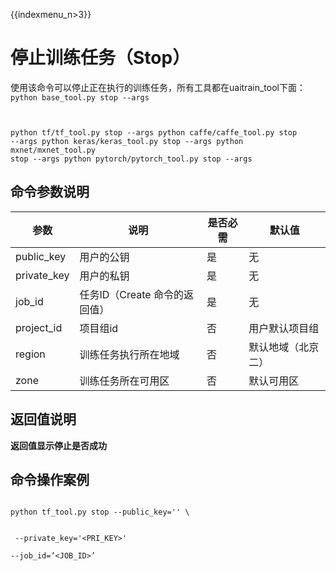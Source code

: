 {{indexmenu_n>3}}

# 停止训练任务（Stop）
使用该命令可以停止正在执行的训练任务，所有工具都在uaitrain\_tool下面：
<code>
python base_tool.py stop --args

python tf/tf_tool.py stop --args
python caffe/caffe_tool.py stop --args
python keras/keras_tool.py stop --args
python mxnet/mxnet_tool.py stop --args
python pytorch/pytorch_tool.py stop --args
</code>

## 命令参数说明

| 参数 | 说明 | 是否必需 | 默认值 |
| ---- | ---- | -------- | ------ |
| public\_key         | 用户的公钥                                              | 是              |        无     |
| private\_key        | 用户的私钥                                              | 是              |        无     |
| job\_id                | 任务ID（Create 命令的返回值）                 | 是              |      无      |
| project\_id         | 项目组id                                                  | 否               |        用户默认项目组   |
| region               | 训练任务执行所在地域                                 | 否               |        默认地域（北京二）   |
| zone                 | 训练任务所在可用区                                    | 否              |        默认可用区  |

## 返回值说明
**返回值显示停止是否成功**

## 命令操作案例
<code>
python tf_tool.py stop --public_key='<PUB_KEY>' \

​    --private_key='<PRI_KEY>' \
​    --job_id=’<JOB_ID>’
</code>

